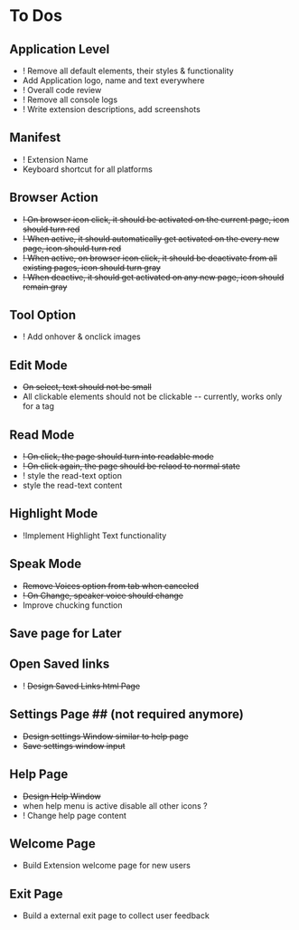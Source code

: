 # To Dos #

## Application Level ##
* ! Remove all default elements, their styles & functionality
* Add Application logo, name and text everywhere
* ! Overall code review
* ! Remove all console logs
* ! Write extension descriptions, add screenshots

## Manifest ##
* ! Extension Name
* Keyboard shortcut for all platforms

## Browser Action ##
* ~~! On browser icon click, it should be activated on the current page, icon should turn red~~
* ~~! When active, it should automatically get activated on the every new page, icon should turn red~~
* ~~! When active, on browser icon click, it should be deactivate from all existing pages, icon should turn gray~~
* ~~! When deactive, it should get activated on any new page, icon should remain gray~~

## Tool Option ##
* ! Add onhover & onclick images

## Edit Mode ##
* ~~On select, text should not be small~~
* All clickable elements should not be clickable -- currently, works only for a tag

## Read Mode ##
* ~~! On click, the page should turn into readable mode~~
* ~~! On click again, the page should be relaod to normal state~~
* ! style the read-text option
* style the read-text content

## Highlight Mode ##
* !Implement Highlight Text functionality

## Speak Mode ##
* ~~Remove Voices option from tab when canceled~~
* ~~! On Change, speaker voice should change~~
* Improve chucking function

## Save page for Later ##

## Open Saved links ##
* ! ~~Design Saved Links html Page~~

## Settings Page ## (not required anymore)
* ~~Design settings Window similar to help page~~
* ~~Save settings window input~~

## Help Page ##
* ~~Design Help Window~~
* when help menu is active disable all other icons ?
* ! Change help page content

## Welcome Page ##
* Build Extension welcome page for new users

## Exit Page ##
* Build a external exit page to collect user feedback
